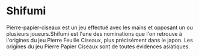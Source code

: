 # Shifumi
Pierre-papier-ciseaux est un jeu effectué avec les mains et opposant un ou plusieurs joueurs.Shifumi est l'une des nominations que l'on retrouve à l'origines du jeu Pierre Feuille Ciseaux, plus précisément dans le japon. Les origines du jeu Pierre Papier Ciseaux sont de toutes évidences asiatiques.
